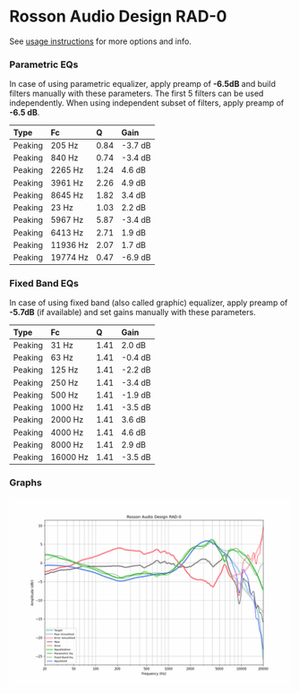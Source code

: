 # Rosson Audio Design RAD-0
See [usage instructions](https://github.com/jaakkopasanen/AutoEq#usage) for more options and info.

### Parametric EQs
In case of using parametric equalizer, apply preamp of **-6.5dB** and build filters manually
with these parameters. The first 5 filters can be used independently.
When using independent subset of filters, apply preamp of **-6.5 dB**.

| Type    | Fc       |    Q | Gain    |
|:--------|:---------|:-----|:--------|
| Peaking | 205 Hz   | 0.84 | -3.7 dB |
| Peaking | 840 Hz   | 0.74 | -3.4 dB |
| Peaking | 2265 Hz  | 1.24 | 4.6 dB  |
| Peaking | 3961 Hz  | 2.26 | 4.9 dB  |
| Peaking | 8645 Hz  | 1.82 | 3.4 dB  |
| Peaking | 23 Hz    | 1.03 | 2.2 dB  |
| Peaking | 5967 Hz  | 5.87 | -3.4 dB |
| Peaking | 6413 Hz  | 2.71 | 1.9 dB  |
| Peaking | 11936 Hz | 2.07 | 1.7 dB  |
| Peaking | 19774 Hz | 0.47 | -6.9 dB |

### Fixed Band EQs
In case of using fixed band (also called graphic) equalizer, apply preamp of **-5.7dB**
(if available) and set gains manually with these parameters.

| Type    | Fc       |    Q | Gain    |
|:--------|:---------|:-----|:--------|
| Peaking | 31 Hz    | 1.41 | 2.0 dB  |
| Peaking | 63 Hz    | 1.41 | -0.4 dB |
| Peaking | 125 Hz   | 1.41 | -2.2 dB |
| Peaking | 250 Hz   | 1.41 | -3.4 dB |
| Peaking | 500 Hz   | 1.41 | -1.9 dB |
| Peaking | 1000 Hz  | 1.41 | -3.5 dB |
| Peaking | 2000 Hz  | 1.41 | 3.6 dB  |
| Peaking | 4000 Hz  | 1.41 | 4.6 dB  |
| Peaking | 8000 Hz  | 1.41 | 2.9 dB  |
| Peaking | 16000 Hz | 1.41 | -3.5 dB |

### Graphs
![](./Rosson%20Audio%20Design%20RAD-0.png)